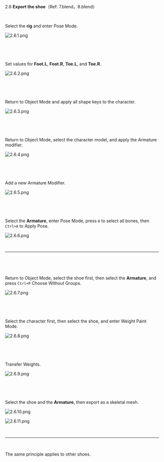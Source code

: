 2.6 ‌**Export the shoe**（Ref: 7.blend，8.blend）

&nbsp;

‌Select the **rig** and enter Pose Mode.

![2.6.1.png](../../_resources/2.6.1.png)

&nbsp;

&nbsp;

‌Set values for **Foot.L**, **Foot.R**, **Toe.L**, and **Toe.R**.

![2.6.2.png](../../_resources/2.6.2.png)

&nbsp;

&nbsp;

‌Return to Object Mode and apply all shape keys to the character.

![2.6.3.png](../../_resources/2.6.3-1.png)

&nbsp;

&nbsp;

‌Return to Object Mode, select the character model, and apply the Armature modifier.

![2.6.4.png](../../_resources/2.6.4-1.png)

&nbsp;

&nbsp;

‌Add a new Armature Modifier.

![2.6.5.png](../../_resources/2.6.5-1.png)

&nbsp;

&nbsp;

‌Select the **Armature**, enter Pose Mode, press `A` to select all bones, then `Ctrl+A` to Apply Pose.

![2.6.6.png](../../_resources/2.6.6-1.png)

&nbsp;

* * *

&nbsp;

&nbsp;

‌Return to Object Mode, select the shoe first, then select the **Armature**, and press `Ctrl+P` Choose Without Groups.

![2.6.7.png](../../_resources/2.6.7.png)

&nbsp;

&nbsp;

‌Select the character first, then select the shoe, and enter Weight Paint Mode.

![2.6.8.png](../../_resources/2.6.8.png)

&nbsp;

&nbsp;

‌Transfer Weights.

![2.6.9.png](../../_resources/2.6.9.png)

&nbsp;

&nbsp;

‌Select the shoe and the **Armature**, then export as a skeletal mesh.

![2.6.10.png](../../_resources/2.6.10.png)

![2.6.11.png](../../_resources/2.6.11.png)

&nbsp;

* * *

&nbsp;

‌The same principle applies to other shoes.

&nbsp;